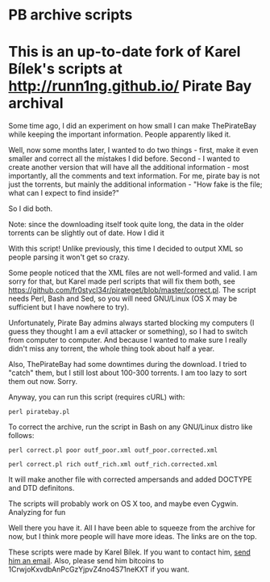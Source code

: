 PB archive scripts
=
This is an up-to-date fork of Karel Bílek's scripts at http://runn1ng.github.io/
Pirate Bay archival
=
Some time ago, I did an experiment on how small I can make ThePirateBay while keeping the important information. People apparently liked it.

Well, now some months later, I wanted to do two things - first, make it even smaller and correct all the mistakes I did before. Second - I wanted to create another version that will have all the additional information - most importantly, all the comments and text information. For me, pirate bay is not just the torrents, but mainly the additional information - "How fake is the file; what can I expect to find inside?"

So I did both.

Note: since the downloading itself took quite long, the data in the older torrents can be slightly out of date.
How I did it

With this script! Unlike previously, this time I decided to output XML so people parsing it won't get so crazy.

Some people noticed that the XML files are not well-formed and valid. I am sorry for that, but Karel made perl scripts that will fix them both, see https://github.com/fr0stycl34r/pirateget/blob/master/correct.pl. The script needs Perl, Bash and Sed, so you will need GNU/Linux (OS X may be sufficient but I have nowhere to try).

Unfortunately, Pirate Bay admins always started blocking my computers (I guess they thought I am a evil attacker or something), so I had to switch from computer to computer. And because I wanted to make sure I really didn't miss any torrent, the whole thing took about half a year.

Also, ThePirateBay had some downtimes during the download. I tried to "catch" them, but I still lost about 100-300 torrents. I am too lazy to sort them out now. Sorry.

Anyway, you can run this script (requires cURL) with:

    perl piratebay.pl

To correct the archive, run the script in Bash on any GNU/Linux distro like follows:

    perl correct.pl poor outf_poor.xml outf_poor.corrected.xml

    perl correct.pl rich outf_rich.xml outf_rich.corrected.xml

It will make another file with corrected ampersands and added DOCTYPE and DTD definitons.

The scripts will probably work on OS X too, and maybe even Cygwin.
Analyzing for fun


Well there you have it. All I have been able to squeeze from the archive for now, but I think more people will have more ideas. The links are on the top.

These scripts were made by Karel Bílek. If you want to contact him, [send him an email](mailto:kb@karelbilek.com). Also, please send him bitcoins to 1CrwjoKxvdbAnPcGzYjpvZ4no4S71neKXT if you want.
